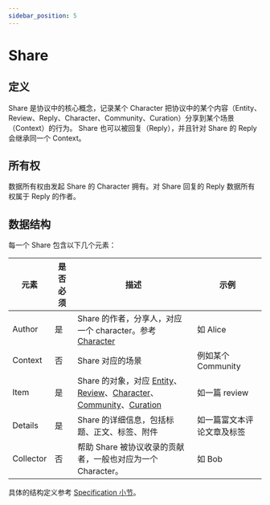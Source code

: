 ```yaml
---
sidebar_position: 5
---
```


# Share

## 定义

Share 是协议中的核心概念，记录某个 Character 把协议中的某个内容（Entity、Review、Reply、Character、Community、Curation）分享到某个场景（Context）的行为。
Share 也可以被回复（Reply），并且针对 Share 的 Reply 会继承同一个 Context。

## 所有权

数据所有权由发起 Share 的 Character 拥有。对 Share 回复的 Reply 数据所有权属于 Reply 的作者。

## 数据结构

每一个 Share 包含以下几个元素：

| 元素      | 是否必须 | 描述                                                                                                                                                    | 示例                       |
| --------- | -------- | ------------------------------------------------------------------------------------------------------------------------------------------------------- | -------------------------- |
| Author    | 是       | Share 的作者，分享人，对应一个 character。参考 [Character](./character)                                                                                 | 如 Alice                   |
| Context   | 否       | Share 对应的场景                                                                                                                                        | 例如某个 Community         |
| Item      | 是       | Share 的对象，对应 [Entity](./entity)、[Review](./review)、[Character](./character)、[Community](./community)、[Curation](./curation) | 如一篇 review              |
| Details   | 是       | Share 的详细信息，包括标题、正文、标签、附件                                                                                                            | 如一篇富文本评论文章及标签 |
| Collector | 否       | 帮助 Share 被协议收录的贡献者，一般也对应为一个 Character。                                                                                             | 如 Bob                     |

具体的结构定义参考 [Specification 小节](../nomexer-sdks/specification)。
